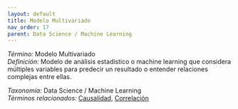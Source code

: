 ```yaml
---
layout: default
title: Modelo Multivariado
nav_order: 17
parent: Data Science / Machine Learning
---
```


*Término:* Modelo Multivariado  
*Definición:* Modelo de análisis estadístico o machine learning que considera múltiples variables para predecir un resultado o entender relaciones complejas entre ellas.

*Taxonomía:* Data Science / Machine Learning  
*Términos relacionados:* [Causalidad](https://maleniski.github.io/diccionario-angl-tec-mx/docs/alfabeticamente/C/causalidad/), [Correlación](https://maleniski.github.io/diccionario-angl-tec-mx/docs/alfabeticamente/C/correlacin/)
